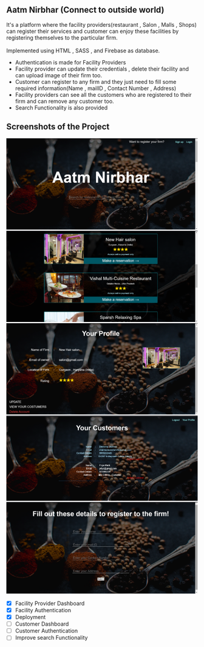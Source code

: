 ## Aatm Nirbhar (Connect to outside world)

It's a platform where the facility providers(restaurant , Salon , Malls , Shops) can register their services and customer can enjoy these facilities by registering themselves to the particular firm.<br><br>
Implemented using HTML , SASS , and Firebase as database.<br>

- Authentication is made for Facility Providers
- Facility provider can update their credentials , delete their facility and can upload image of their firm too.
- Customer can register to any firm and they just need to fill some required information(Name , mailID , Contact Number , Address)
- Facility providers can see all the customers who are registered to their firm and can remove any customer too.
- Search Functionality is also provided

## Screenshots of the Project
![screenshot](Screenshots/ss1.png)
![screenshot](Screenshots/ss2.png)
![screenshot](Screenshots/ss4.png)
![screenshot](Screenshots/ss3.png)
![screenshot](Screenshots/ss5.png)<br>


- [x] Facility Provider Dashboard
- [x] Facility Authentication
- [x] Deployment
- [ ] Customer Dashboard
- [ ] Customer Authentication
- [ ] Improve search Functionality
